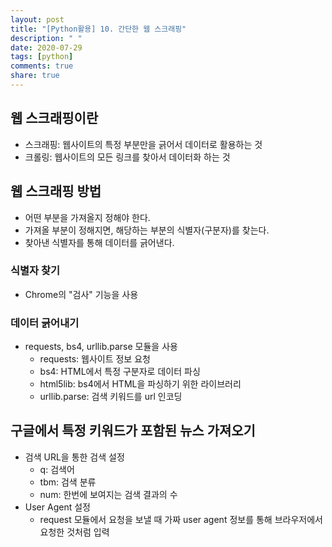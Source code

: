 ```yaml
---
layout: post
title: "[Python활용] 10. 간단한 웹 스크래핑"
description: " "
date: 2020-07-29
tags: [python]
comments: true
share: true
---
```



## 웹 스크래핑이란

- 스크래핑: 웹사이트의 특정 부분만을 긁어서 데이터로 활용하는 것
- 크롤링: 웹사이트의 모든 링크를 찾아서 데이터화 하는 것

## 웹 스크래핑 방법

- 어떤 부분을 가져올지 정해야 한다.
- 가져올 부분이 정해지면, 해당하는 부분의 식별자(구분자)를 찾는다.
- 찾아낸 식별자를 통해 데이터를 긁어낸다.

### 식별자 찾기

- Chrome의 "검사" 기능을 사용

### 데이터 긁어내기

- requests, bs4, urllib.parse 모듈을 사용
  - requests: 웹사이트 정보 요청
  - bs4: HTML에서 특정 구분자로 데이터 파싱
  - html5lib: bs4에서 HTML을 파싱하기 위한 라이브러리
  - urllib.parse: 검색 키워드를 url 인코딩

## 구글에서 특정 키워드가 포함된 뉴스 가져오기

- 검색 URL을 통한 검색 설정
  - q: 검색어
  - tbm: 검색 분류
  - num: 한번에 보여지는 검색 결과의 수
- User Agent 설정
  - request 모듈에서 요청을 보낼 때 가짜 user agent 정보를 통해 브라우저에서 요청한 것처럼 입력
